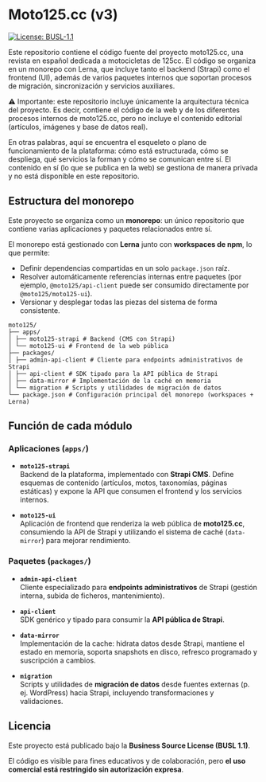 # Moto125.cc (v3)

[![License: BUSL-1.1](https://img.shields.io/badge/License-BUSL--1.1-orange.svg)](LICENSE)


Este repositorio contiene el código fuente del proyecto moto125.cc, una revista en español dedicada a motocicletas de 125cc.
El código se organiza en un monorepo con Lerna, que incluye tanto el backend (Strapi) como el frontend (UI), además de varios paquetes internos que soportan procesos de migración, sincronización y servicios auxiliares.

⚠️ Importante: este repositorio incluye únicamente la arquitectura técnica del proyecto.
Es decir, contiene el código de la web y de los diferentes procesos internos de moto125.cc, pero no incluye el contenido editorial (artículos, imágenes y base de datos real).

En otras palabras, aquí se encuentra el esqueleto o plano de funcionamiento de la plataforma: cómo está estructurada, cómo se despliega, qué servicios la forman y cómo se comunican entre sí. El contenido en sí (lo que se publica en la web) se gestiona de manera privada y no está disponible en este repositorio.

## Estructura del monorepo

Este proyecto se organiza como un **monorepo**: un único repositorio que contiene varias aplicaciones y paquetes relacionados entre sí.

El monorepo está gestionado con **Lerna** junto con **workspaces de npm**, lo que permite:

- Definir dependencias compartidas en un solo `package.json` raíz.  
- Resolver automáticamente referencias internas entre paquetes (por ejemplo, `@moto125/api-client` puede ser consumido directamente por `@moto125/moto125-ui`).  
- Versionar y desplegar todas las piezas del sistema de forma consistente. 

```
moto125/
├── apps/
│ ├── moto125-strapi # Backend (CMS con Strapi)
│ └── moto125-ui # Frontend de la web pública
├── packages/
│ ├── admin-api-client # Cliente para endpoints administrativos de Strapi
│ ├── api-client # SDK tipado para la API pública de Strapi
│ ├── data-mirror # Implementación de la caché en memoria
│ └── migration # Scripts y utilidades de migración de datos
└── package.json # Configuración principal del monorepo (workspaces + Lerna)
```

## Función de cada módulo

### **Aplicaciones (`apps/`)**

- **`moto125-strapi`**  
  Backend de la plataforma, implementado con **Strapi CMS**. Define esquemas de contenido (artículos, motos, taxonomías, páginas estáticas) y expone la API que consumen el frontend y los servicios internos.

- **`moto125-ui`**  
  Aplicación de frontend que renderiza la web pública de **moto125.cc**, consumiendo la API de Strapi y utilizando el sistema de caché (`data-mirror`) para mejorar rendimiento.


### **Paquetes (`packages/`)**

- **`admin-api-client`**  
  Cliente especializado para **endpoints administrativos** de Strapi (gestión interna, subida de ficheros, mantenimiento).

- **`api-client`**  
  SDK genérico y tipado para consumir la **API pública de Strapi**.

- **`data-mirror`**  
  Implementación de la cache: hidrata datos desde Strapi, mantiene el estado en memoria, soporta snapshots en disco, refresco programado y suscripción a cambios.

- **`migration`**  
  Scripts y utilidades de **migración de datos** desde fuentes externas (p. ej. WordPress) hacia Strapi, incluyendo transformaciones y validaciones.


## Licencia

Este proyecto está publicado bajo la **Business Source License (BUSL 1.1)**.

El código es visible para fines educativos y de colaboración, pero **el uso comercial está restringido sin autorización expresa**.
